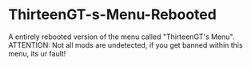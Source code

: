 # ThirteenGT-s-Menu-Rebooted
A entirely rebooted version of the menu called "ThirteenGT's Menu".
ATTENTION: Not all mods are undetected, if you get banned within this menu, its ur fault!
